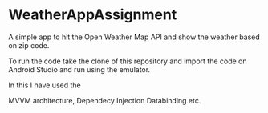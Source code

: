 # WeatherAppAssignment

 A simple app to hit the Open Weather Map API and show the weather based on zip code. 
 
 To run the code take the clone of this repository and import the code on Android Studio and run using the emulator.
 
 In this I have used the 
 
 MVVM architecture,
 Dependecy Injection 
 Databinding etc.

